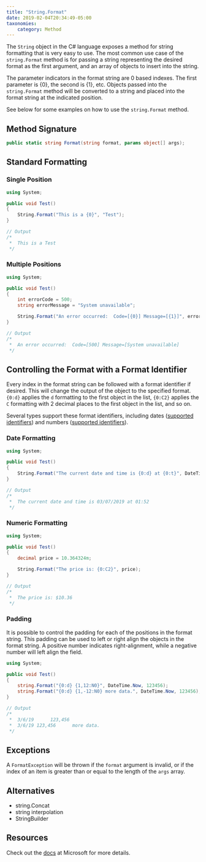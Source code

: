 ```yaml
---
title: "String.Format"
date: 2019-02-04T20:34:49-05:00
taxonomies:
    category: Method
---
```


The `String` object in the C# language exposes a method for string formatting that is very easy to use. The most common use case of the `string.Format` method is for passing a string representing the desired format as the first argument, and an array of objects to insert into the string.

The parameter indicators in the format string are 0 based indexes. The first parameter is {0}, the second is {1}, etc. Objects passed into the `string.Format` method will be converted to a string and placed into the format string at the indicated position.

See below for some examples on how to use the `string.Format` method.

## Method Signature

``` c#
public static string Format(string format, params object[] args);
```

## Standard Formatting

### Single Position

``` c#
using System;

public void Test()
{
    String.Format("This is a {0}", "Test");
}

// Output
/*
 *  This is a Test
 */

```

### Multiple Positions

``` c#
using System;

public void Test()
{
    int errorCode = 500;
    string errorMessage = "System unavailable";

    String.Format("An error occurred:  Code=[{0}] Message=[{1}]", errorCode, errorMessage);
}

// Output
/*
 *  An error occurred:  Code=[500] Message=[System unavailable]
 */

```

## Controlling the Format with a Format Identifier

Every index in the format string can be followed with a format identifier if desired. This will change the output of the object to the specified format. `{0:d}` applies the `d` formatting to the first object in the list, `{0:C2}` applies the `C` formatting with 2 decimal places to the first object in the list, and so on.

Several types support these format identifiers, including dates ([supported identifiers](https://docs.microsoft.com/en-us/dotnet/standard/base-types/standard-date-and-time-format-strings)) and numbers ([supported identifiers](https://docs.microsoft.com/en-us/dotnet/standard/base-types/standard-numeric-format-strings)).

### Date Formatting

``` c#
using System;

public void Test()
{
    String.Format("The current date and time is {0:d} at {0:t}", DateTime.Now);
}

// Output
/*
 *  The current date and time is 03/07/2019 at 01:52
 */

```

### Numeric Formatting

``` c#
using System;

public void Test()
{
    decimal price = 10.364324m;

    String.Format("The price is: {0:C2}", price);
}

// Output
/*
 *  The price is: $10.36
 */

```

### Padding

It is possible to control the padding for each of the positions in the format string. This padding can be used to left or right align the objects in the format string. A positive number indicates right-alignment, while a negative number will left align the field.

``` c#
using System;

public void Test()
{
    string.Format("{0:d} {1,12:N0}", DateTime.Now, 123456);
    string.Format("{0:d} {1,-12:N0} more data.", DateTime.Now, 123456);
}

// Output
/*
 *  3/6/19      123,456
 *  3/6/19 123,456      more data.
 */

```

## Exceptions

A `FormatException` will be thrown if the `format` argument is invalid, or if the index of an item is greater than or equal to the length of the `args` array.

## Alternatives

- string.Concat
- string interpolation
- StringBuilder

## Resources

Check out the [docs](https://docs.microsoft.com/en-us/dotnet/api/system.string.format) at Microsoft for more details.